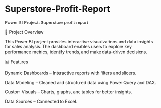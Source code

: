 # Superstore-Profit-Report

Power BI Project: Superstore profit report 

📌 Project Overview

This Power BI project provides interactive visualizations and data insights for sales analysis. The dashboard enables users to explore key performance metrics, identify trends, and make data-driven decisions.

📊 Features

Dynamic Dashboards – Interactive reports with filters and slicers.

Data Modeling – Cleaned and structured data using Power Query and DAX.

Custom Visuals – Charts, graphs, and tables for better insights.

Data Sources – Connected to Excel.
